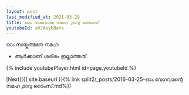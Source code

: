 ```yaml
---
layout: post
last_modified_at: 2021-03-29
title: ഓം വാമനായ നമഹ ൧൦൮ ടൈംസ്
youtubeId: aVJAsybBafk
---
```

 
 
 ഓം നായ്കത്മനേ നമഹ 
 
 -  ആർക്കാണ് ശരീരം ഇല്ലാത്തത് 
 
  
 
  
 
 
 
 
 
 


{% include youtubePlayer.html id=page.youtubeId %}
 
[Next]({{ site.baseurl }}{% link  split2/_posts/2016-03-25-ഓം വേഗവാന്റെ നമഹ ൧൦൮ ടൈംസ്.md%})
 
